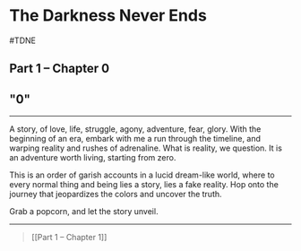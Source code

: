 # The Darkness Never Ends
#TDNE 

## Part 1 – Chapter 0
## "0"
---
A story, of love, life, struggle, agony, adventure, fear, glory. With the beginning of an era, embark with me a run through the timeline, and warping reality and rushes of adrenaline. What is reality, we question. It is an adventure worth living, starting from zero.

This is an order of garish accounts in a lucid dream-like world, where to  every normal thing and being lies a story, lies a fake reality. Hop onto the journey that jeopardizes the colors and uncover the truth.

Grab a popcorn, and let the story unveil.

---

> [[Part 1 – Chapter 1]]